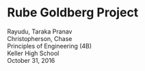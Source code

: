 # Rube Goldberg Project
 Rayudu, Taraka Pranav  
 Christopherson, Chase  
 Principles of Engineering (4B)  
 Keller High School  
 October 31, 2016  
